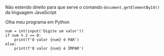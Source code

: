 Não estendo direito para que serve o comando `document.getElementById()` da linguagem JavaScript

Olha meu programa em Python
```
num = int(input('Digite um valor'))
if num % 2 == 0:
    print(f'O valor {num} é PAR')
else:
    print(f'O valor {num} é ÍMPAR')
```